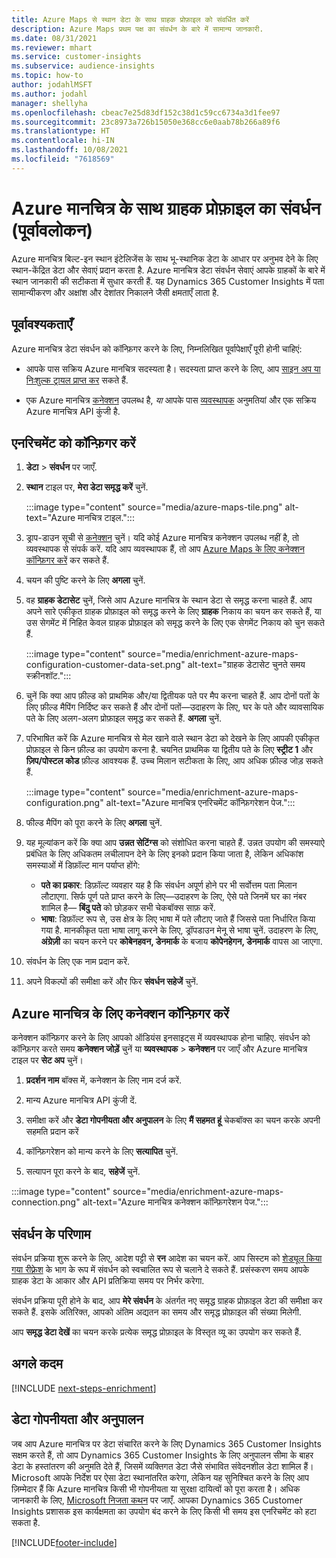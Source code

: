 ```yaml
---
title: Azure Maps से स्थान डेटा के साथ ग्राहक प्रोफ़ाइल को संवर्धित करें
description: Azure Maps प्रथम पक्ष का संवर्धन के बारे में सामान्य जानकारी.
ms.date: 08/31/2021
ms.reviewer: mhart
ms.service: customer-insights
ms.subservice: audience-insights
ms.topic: how-to
author: jodahlMSFT
ms.author: jodahl
manager: shellyha
ms.openlocfilehash: cbeac7e25d83df152c38d1c59cc6734a3d1fee97
ms.sourcegitcommit: 23c8973a726b15050e368cc6e0aab78b266a89f6
ms.translationtype: HT
ms.contentlocale: hi-IN
ms.lasthandoff: 10/08/2021
ms.locfileid: "7618569"
---
```

# <a name="enrichment-of-customer-profiles-with-azure-maps-preview"></a>Azure मानचित्र के साथ ग्राहक प्रोफ़ाइल का संवर्धन (पूर्वावलोकन)

Azure मानचित्र बिल्ट-इन स्थान इंटेलिजेंस के साथ भू-स्थानिक डेटा के आधार पर अनुभव देने के लिए स्थान-केंद्रित डेटा और सेवाएं प्रदान करता है. Azure मानचित्र डेटा संवर्धन सेवाएं आपके ग्राहकों के बारे में स्थान जानकारी की सटीकता में सुधार करती हैं. यह Dynamics 365 Customer Insights में पता सामान्यीकरण और अक्षांश और देशांतर निकालने जैसी क्षमताएँ लाता है.

## <a name="prerequisites"></a>पूर्वावश्यकताएँ

Azure मानचित्र डेटा संवर्धन को कॉन्फ़िगर करने के लिए, निम्नलिखित पूर्वापेक्षाएँ पूरी होनी चाहिएं:

- आपके पास सक्रिय Azure मानचित्र सदस्यता है। सदस्यता प्राप्त करने के लिए, आप [साइन अप या निःशुल्क ट्रायल प्राप्त कर](https://azure.microsoft.com/services/azure-maps/) सकते हैं.

- एक Azure मानचित्र [कनेक्शन](connections.md) उपलब्ध है, *या* आपके पास [व्यवस्थापक](permissions.md#administrator) अनुमतियां और एक सक्रिय Azure मानचित्र API कुंजी है.

## <a name="configure-the-enrichment"></a>एनरिचमेंट को कॉन्फ़िगर करें

1. **डेटा** > **संवर्धन** पर जाएँ. 

1. **स्थान** टाइल पर, **मेरा डेटा समृद्ध करें** चुनें.

   :::image type="content" source="media/azure-maps-tile.png" alt-text="Azure मानचित्र टाइल.":::

1. ड्राप-डाउन सूची से [कनेक्शन](connections.md) चुनें। यदि कोई Azure मानचित्र कनेक्शन उपलब्ध नहीं है, तो व्यवस्थापक से संपर्क करें. यदि आप व्यवस्थापक हैं, तो आप [Azure Maps के लिए कनेक्शन कॉन्फ़िगर करें](#configure-the-connection-for-azure-maps) कर सकते हैं. 

1. चयन की पुष्टि करने के लिए **अगला** चुनें.

1. वह **ग्राहक डेटासेट** चुनें, जिसे आप Azure मानचित्र के स्थान डेटा से समृद्ध करना चाहते हैं. आप अपने सारे एकीकृत ग्राहक प्रोफ़ाइल को समृद्ध करने के लिए **ग्राहक** निकाय का चयन कर सकते हैं, या उस सेगमेंट में निहित केवल ग्राहक प्रोफ़ाइल को समृद्ध करने के लिए एक सेगमेंट निकाय को चुन सकते हैं.

    :::image type="content" source="media/enrichment-azure-maps-configuration-customer-data-set.png" alt-text="ग्राहक डेटासेट चुनते समय स्क्रीनशॉट.":::

1. चुनें कि क्या आप फ़ील्ड को प्राथमिक और/या द्वितीयक पते पर मैप करना चाहते हैं. आप दोनों पतों के लिए फ़ील्ड मैपिंग निर्दिष्ट कर सकते हैं और दोनों पतों&mdash;उदाहरण के लिए, घर के पते और व्यावसायिक पते के लिए अलग-अलग प्रोफ़ाइल समृद्ध कर सकते हैं. **अगला** चुनें.

1. परिभाषित करें कि Azure मानचित्र से मेल खाने वाले स्थान डेटा को देखने के लिए आपकी एकीकृत प्रोफ़ाइल से किन फ़ील्ड का उपयोग करना है. चयनित प्राथमिक या द्वितीय पते के लिए **स्ट्रीट 1** और **ज़िप/पोस्टल कोड** फ़ील्ड आवश्यक हैं. उच्च मिलान सटीकता के लिए, आप अधिक फ़ील्ड जोड़ सकते हैं.

   :::image type="content" source="media/enrichment-azure-maps-configuration.png" alt-text="Azure मानचित्र एनरिचमेंट कॉन्फ़िगरेशन पेज.":::

1. फील्ड मैपिंग को पूरा करने के लिए **अगला** चुनें.

1. यह मूल्यांकन करें कि क्या आप **उन्नत सेटिंग्स** को संशोधित करना चाहते हैं. उन्नत उपयोग की समस्याऐ प्रबंधित के लिए अधिकतम लचीलापन देने के लिए इनको प्रदान किया जाता है, लेकिन अधिकांश समस्याओं में डिफ़ॉल्ट मान पर्याप्त होंगे:
   - **पते का प्रकार**: डिफ़ॉल्ट व्यवहार यह है कि संवर्धन अपूर्ण होने पर भी सर्वोत्तम पता मिलान लौटाएगा. सिर्फ पूर्ण पते प्राप्त करने के लिए&mdash;उदाहरण के लिए, ऐसे पते जिनमें घर का नंबर शामिल है&mdash; **बिंदु पते** को छोड़कर सभी चेकबॉक्स साफ़ करें. 
   - **भाषा**: डिफ़ॉल्ट रूप से, उस क्षेत्र के लिए भाषा में पते लौटाए जाते हैं जिससे पता निर्धारित किया गया है. मानकीकृत पता भाषा लागू करने के लिए, ड्रॉपडाउन मेनू से भाषा चुनें. उदाहरण के लिए, **अंग्रेज़ी** का चयन करने पर **कोबेनहवन, डेनमार्क** के बजाय **कोपेनहेगन, डेनमार्क** वापस आ जाएगा.

1. संवर्धन के लिए एक नाम प्रदान करें.

1. अपने विकल्पों की समीक्षा करें और फिर **संवर्धन सहेजें** चुनें.

## <a name="configure-the-connection-for-azure-maps"></a>Azure मानचित्र के लिए कनेक्शन कॉन्फ़िगर करें

कनेक्शन कॉन्फ़िगर करने के लिए आपको ऑडियंस इनसाइट्स में व्यवस्थापक होना चाहिए. संवर्धन को कॉन्फ़िगर करते समय **कनेक्शन जोड़ें** चुनें या **व्यवस्थापक** > **कनेक्शन** पर जाएँ और Azure मानचित्र टाइल पर **सेट अप** चुनें।

1. **प्रदर्शन नाम** बॉक्स में, कनेक्शन के लिए नाम दर्ज करें.

1. मान्य Azure मानचित्र API कुंजी दें.

1. समीक्षा करें और **डेटा गोपनीयता और अनुपालन** के लिए **मैं सहमत हूं** चेकबॉक्स का चयन करके अपनी सहमति प्रदान करें

1. कॉन्फ़िगरेशन को मान्य करने के लिए **सत्यापित** चुनें.

1. सत्यापन पूरा करने के बाद, **सहेजें** चुनें.

:::image type="content" source="media/enrichment-azure-maps-connection.png" alt-text="Azure मानचित्र कनेक्शन कॉन्फ़िगरेशन पेज.":::

## <a name="enrichment-results"></a>संवर्धन के परिणाम

संवर्धन प्रक्रिया शुरू करने के लिए, आदेश पट्टी से **रन** आदेश का चयन करें. आप सिस्टम को [शेड्यूल किया गया रीफ़्रेश](system.md#schedule-tab) के भाग के रूप में संवर्धन को स्वचालित रूप से चलाने दे सकते हैं. प्रसंस्करण समय आपके ग्राहक डेटा के आकार और API प्रतिक्रिया समय पर निर्भर करेगा.

संवर्धन प्रक्रिया पूरी होने के बाद, आप **मेरे संवर्धन** के अंतर्गत नए समृद्ध ग्राहक प्रोफ़ाइल डेटा की समीक्षा कर सकते हैं. इसके अतिरिक्त, आपको अंतिम अद्यतन का समय और समृद्ध प्रोफ़ाइल की संख्या मिलेगी.

आप **समृद्ध डेटा देखें** का चयन करके प्रत्येक समृद्ध प्रोफ़ाइल के विस्तृत व्यू का उपयोग कर सकते हैं.

## <a name="next-steps"></a>अगले कदम

[!INCLUDE [next-steps-enrichment](../includes/next-steps-enrichment.md)]

## <a name="data-privacy-and-compliance"></a>डेटा गोपनीयता और अनुपालन

जब आप Azure मानचित्र पर डेटा संचारित करने के लिए Dynamics 365 Customer Insights सक्षम करते हैं, तो आप Dynamics 365 Customer Insights के लिए अनुपालन सीमा के बाहर डेटा के हस्तांतरण की अनुमति देते हैं, जिसमें व्यक्तिगत डेटा जैसे संभावित संवेदनशील डेटा शामिल हैं। Microsoft आपके निर्देश पर ऐसा डेटा स्थानांतरित करेगा, लेकिन यह सुनिश्चित करने के लिए आप ज़िम्मेदार हैं कि Azure मानचित्र किसी भी गोपनीयता या सुरक्षा दायित्वों को पूरा करता है। अधिक जानकारी के लिए, [Microsoft निजता कथन](https://go.microsoft.com/fwlink/?linkid=396732) पर जाएँ.
आपका Dynamics 365 Customer Insights प्रशासक इस कार्यक्षमता का उपयोग बंद करने के लिए किसी भी समय इस एनरिचमेंट को हटा सकता है.

[!INCLUDE[footer-include](../includes/footer-banner.md)]
